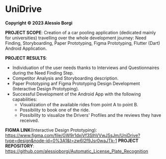 # UniDrive 

**Copyright © 2023 Alessio Borgi**

**PROJECT SCOPE**: Creation of a car pooling application (dedicated mainly for universities) travelling over the whole development journey: Need Finding, Storyboarding, Paper Prototyping, Figma Prototyping, Flutter (Dart) Android Application.

**PROJECT RESULTS**:
- Individuation of the user needs thanks to Interviews and Questionnaires during the Need Finding Step.
- Competitor Analysis and Storyboarding description.
- Paper Prototyping anf Figma Prototyping Design Development (Interactive Design Prototyping).
- Successful Development of the Android App with the following capabilities:
  - Visualization of the available rides from point A to point B. 
  - Possibility to book one of the ride. 
  - Possibility to visualize the Drivers' Profiles and the reviews they have received. 

**FIGMA LINK**(Interactive Design Prototyping): https://www.figma.com/file/GW9r1dxiVf3SlhVVwJSsJm/UniDrive?type=design&node-id=0%3A1&t=zw6l2f9Jsr0waJTk-1
**PROJECT REPOSITORY**: https://github.com/alessioborgi/Automatic_License_Plate_Recognition
